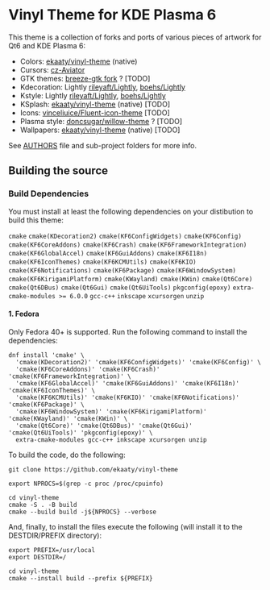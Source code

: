 # Vinyl Theme for KDE Plasma 6

This theme is a collection of forks and ports of various pieces of artwork for Qt6 and KDE Plasma 6:

* Colors: [ekaaty/vinyl-theme](https://github.com/ekaaty/vinyl-theme/tree/main/colors) (native)
* Cursors: [cz-Aviator](https://github.com/charakterziffer/cursor-toolbox/)
* GTK themes: [breeze-gtk fork](#) ? [TODO]
* Kdecoration: Lightly  [rileyaft/Lightly](https://github.com/rileyaft/Lightly), [boehs/Lightly](https://github.com/boehs/Lightly)
* Kstyle: Lightly [rileyaft/Lightly](https://github.com/rileyaft/Lightly), [boehs/Lightly](https://github.com/boehs/Lightly)
* KSplash: [ekaaty/vinyl-theme](https://store.kde.org/p/2118858) (native) [TODO]
* Icons: [vinceliuice/Fluent-icon-theme](https://github.com/vinceliuice/Fluent-icon-theme) [TODO]
* Plasma style: [doncsugar/willow-theme](https://github.com/doncsugar/willow-theme) ? [TODO]
* Wallpapers: [ekaaty/vinyl-theme](#) (native) [TODO]

See [AUTHORS](AUTHORS) file and sub-project folders for more info.

## Building the source

### Build Dependencies

You must install at least the following dependencies on your distibution to build this theme:

``cmake``
``cmake(KDecoration2)``
``cmake(KF6ConfigWidgets)``
``cmake(KF6Config)``
``cmake(KF6CoreAddons)``
``cmake(KF6Crash)``
``cmake(KF6FrameworkIntegration)``
``cmake(KF6GlobalAccel)``
``cmake(KF6GuiAddons)``
``cmake(KF6I18n)``
``cmake(KF6IconThemes)``
``cmake(KF6KCMUtils)``
``cmake(KF6KIO)``
``cmake(KF6Notifications)``
``cmake(KF6Package)``
``cmake(KF6WindowSystem)``
``cmake(KF6KirigamiPlatform)``
``cmake(KWayland)``
``cmake(KWin)``
``cmake(Qt6Core)``
``cmake(Qt6DBus)``
``cmake(Qt6Gui)``
``cmake(Qt6UiTools)``
``pkgconfig(epoxy)``
``extra-cmake-modules >= 6.0.0``
``gcc-c++``
``inkscape``
``xcursorgen``
``unzip``

#### 1. Fedora

Only Fedora 40+ is supported.
Run the following command to install the dependencies:

```shell
dnf install 'cmake' \
  'cmake(KDecoration2)' 'cmake(KF6ConfigWidgets)' 'cmake(KF6Config)' \
  'cmake(KF6CoreAddons)' 'cmake(KF6Crash)' 'cmake(KF6FrameworkIntegration)' \
  'cmake(KF6GlobalAccel)' 'cmake(KF6GuiAddons)' 'cmake(KF6I18n)' 'cmake(KF6IconThemes)' \
  'cmake(KF6KCMUtils)' 'cmake(KF6KIO)' 'cmake(KF6Notifications)' 'cmake(KF6Package)' \
  'cmake(KF6WindowSystem)' 'cmake(KF6KirigamiPlatform)' 'cmake(KWayland)' 'cmake(KWin)' \
  'cmake(Qt6Core)' 'cmake(Qt6DBus)' 'cmake(Qt6Gui)' 'cmake(Qt6UiTools)' 'pkgconfig(epoxy)' \
  extra-cmake-modules gcc-c++ inkscape xcursorgen unzip
```

To build the code, do the following:

```shell
git clone https://github.com/ekaaty/vinyl-theme

export NPROCS=$(grep -c proc /proc/cpuinfo)

cd vinyl-theme
cmake -S . -B build
cmake --build build -j${NPROCS} --verbose
```

And, finally, to install the files execute the following (will install it to the DESTDIR/PREFIX
directory):

```shell
export PREFIX=/usr/local
export DESTDIR=/

cd vinyl-theme
cmake --install build --prefix ${PREFIX}
```
